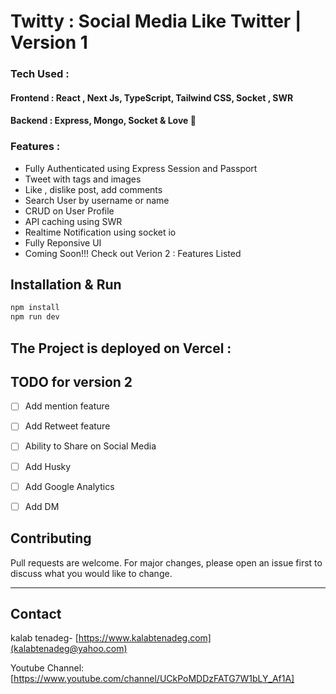 # Twitty : Social Media Like Twitter | Version 1

### Tech Used :
#### Frontend : React , Next Js, TypeScript, Tailwind CSS, Socket , SWR
#### Backend : Express, Mongo, Socket & Love 💙 


### Features : 
 - Fully Authenticated using Express Session and Passport
 - Tweet with tags and images
 - Like , dislike post, add comments
 - Search User by username or name
 - CRUD on User Profile
 - API caching using SWR
 - Realtime Notification using socket io
 - Fully Reponsive UI
 - Coming Soon!!! Check out Verion 2 : Features Listed 



## Installation & Run

```bash
npm install
npm run dev
```

## The Project is deployed on Vercel :


## TODO for version 2

- [ ] Add mention feature
- [ ] Add Retweet feature
- [ ] Ability to Share on Social Media 
- [ ] Add Husky
- [ ] Add Google Analytics
- [ ] Add DM 


## Contributing

Pull requests are welcome. For major changes, please open an issue first to discuss what you would like to change.

---

## Contact

kalab tenadeg- [https://www.kalabtenadeg.com](kalabtenadeg@yahoo.com)

Youtube Channel: [https://www.youtube.com/channel/UCkPoMDDzFATG7W1bLY_Af1A]


